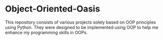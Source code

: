 # Object-Oriented-Oasis
This repository consists of various projects solely based on OOP principles using Python. They were designed to be implemented using OOP to help me enhance my programming skills in OOPs.
